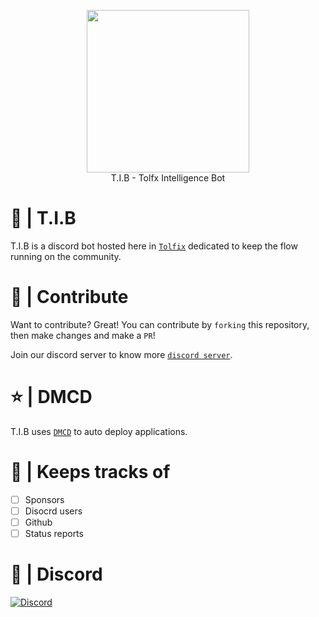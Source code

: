 <p align="center">
  <img width="260" src="https://cdn.tolfix.com/images/TX-Small.png">
  <br/>
  T.I.B - Tolfx Intelligence Bot
</p>

# 📔 | T.I.B
T.I.B is a discord bot hosted here in [`Tolfix`](https://tolfix.com/) dedicated to keep the flow running on the community.

# 📢 | Contribute
Want to contribute? Great! You can contribute by `forking` this repository, then make changes and make a `PR`!

Join our discord server to know more [`discord server`](https://discord.com/invite/xHde7g93Yh).

# ⭐ | DMCD
T.I.B uses [`DMCD`](https://github.com/Tolfix/dmcd) to auto deploy applications.
# 👀 | Keeps tracks of
- [ ] Sponsors
- [ ] Disocrd users
- [ ] Github
- [ ] Status reports

# 🔮 | Discord
[![Discord](https://discord.com/api/guilds/833438897484595230/widget.png?style=banner4)](https://discord.gg/xHde7g93Yh)
